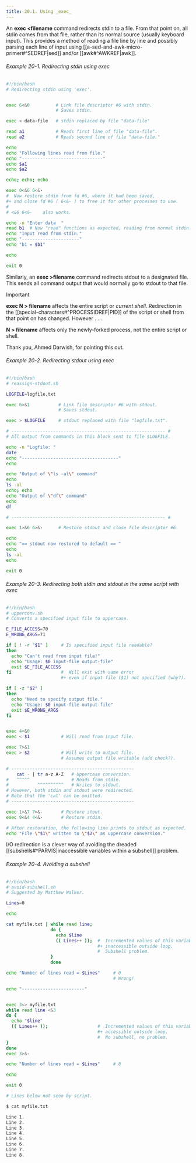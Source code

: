 ```yaml
---
title: 20.1. Using _exec_
---
```


An **exec <filename** command redirects stdin to a file. From that point on, all stdin comes from that file, rather than its normal source (usually keyboard input). This provides a method of reading a file line by line and possibly parsing each line of input using [[a-sed-and-awk-micro-primer#^SEDREF|sed]] and/or [[awk#^AWKREF|awk]].

###### Example 20-1. Redirecting stdin using *exec*

```bash
#!/bin/bash
# Redirecting stdin using 'exec'.


exec 6<&0          # Link file descriptor #6 with stdin.
                   # Saves stdin.

exec < data-file   # stdin replaced by file "data-file"

read a1            # Reads first line of file "data-file".
read a2            # Reads second line of file "data-file."

echo
echo "Following lines read from file."
echo "-------------------------------"
echo $a1
echo $a2

echo; echo; echo

exec 0<&6 6<&-
#  Now restore stdin from fd #6, where it had been saved,
#+ and close fd #6 ( 6<&- ) to free it for other processes to use.
#
# <&6 6<&-    also works.

echo -n "Enter data  "
read b1  # Now "read" functions as expected, reading from normal stdin.
echo "Input read from stdin."
echo "----------------------"
echo "b1 = $b1"

echo

exit 0
```

Similarly, an **exec >filename** command redirects stdout to a designated file. This sends all command output that would normally go to stdout to that file.

> [!important]
> **exec N > filename** affects the entire script or _current shell_. Redirection in the [[special-characters#^PROCESSIDREF|PID]] of the script or shell from that point on has changed. However . . .
>
> **N > filename** affects only the newly-forked process, not the entire script or shell.
>
> Thank you, Ahmed Darwish, for pointing this out.

###### Example 20-2. Redirecting stdout using *exec*

```bash
#!/bin/bash
# reassign-stdout.sh

LOGFILE=logfile.txt

exec 6>&1           # Link file descriptor #6 with stdout.
                    # Saves stdout.

exec > $LOGFILE     # stdout replaced with file "logfile.txt".

# ----------------------------------------------------------- #
# All output from commands in this block sent to file $LOGFILE.

echo -n "Logfile: "
date
echo "-------------------------------------"
echo

echo "Output of \"ls -al\" command"
echo
ls -al
echo; echo
echo "Output of \"df\" command"
echo
df

# ----------------------------------------------------------- #

exec 1>&6 6>&-      # Restore stdout and close file descriptor #6.

echo
echo "== stdout now restored to default == "
echo
ls -al
echo

exit 0
```

###### Example 20-3. Redirecting both stdin and stdout in the same script with *exec*

```bash
#!/bin/bash
# upperconv.sh
# Converts a specified input file to uppercase.

E_FILE_ACCESS=70
E_WRONG_ARGS=71

if [ ! -r "$1" ]     # Is specified input file readable?
then
  echo "Can't read from input file!"
  echo "Usage: $0 input-file output-file"
  exit $E_FILE_ACCESS
fi                   #  Will exit with same error
                     #+ even if input file ($1) not specified (why?).

if [ -z "$2" ]
then
  echo "Need to specify output file."
  echo "Usage: $0 input-file output-file"
  exit $E_WRONG_ARGS
fi


exec 4<&0
exec < $1            # Will read from input file.

exec 7>&1
exec > $2            # Will write to output file.
                     # Assumes output file writable (add check?).

# -----------------------------------------------
    cat - | tr a-z A-Z   # Uppercase conversion.
#   ^^^^^                # Reads from stdin.
#           ^^^^^^^^^^   # Writes to stdout.
# However, both stdin and stdout were redirected.
# Note that the 'cat' can be omitted.
# -----------------------------------------------

exec 1>&7 7>&-       # Restore stout.
exec 0<&4 4<&-       # Restore stdin.

# After restoration, the following line prints to stdout as expected.
echo "File \"$1\" written to \"$2\" as uppercase conversion."

```

I/O redirection is a clever way of avoiding the dreaded [[subshells#^PARVIS|inaccessible variables within a subshell]] problem.

###### Example 20-4. Avoiding a subshell

```bash
#!/bin/bash
# avoid-subshell.sh
# Suggested by Matthew Walker.

Lines=0

echo

cat myfile.txt | while read line;
                 do {
                   echo $line
                   (( Lines++ ));  #  Incremented values of this variable
                                   #+ inaccessible outside loop.
                                   #  Subshell problem.
                 }
                 done

echo "Number of lines read = $Lines"     # 0
                                         # Wrong!

echo "------------------------"


exec 3<> myfile.txt
while read line <&3
do {
  echo "$line"
  (( Lines++ ));                   #  Incremented values of this variable
                                   #+ accessible outside loop.
                                   #  No subshell, no problem.
}
done
exec 3>&-

echo "Number of lines read = $Lines"     # 8

echo

exit 0

# Lines below not seen by script.

$ cat myfile.txt

Line 1.
Line 2.
Line 3.
Line 4.
Line 5.
Line 6.
Line 7.
Line 8.
```
